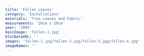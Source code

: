 ```yaml
---
title: 'Fallen Leaves'
category: 'Installations'
materials: 'Tree Leaves and Fabric'
measurements: '20cm x 20cm'
year: '2005'
mainImage: 'fallen-1.jpg'
blurDataURL: ''
images: 'fallen-1.jpg/fallen-2.jpg/fallen-3.jpg/fallen-4.jpg'
imageNames: ''
---
```


